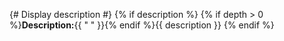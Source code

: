 {# Display description #}
{% if description %}
{% if depth > 0 %}**Description:**{{ " " }}{% endif %}{{ description }}
{% endif %}